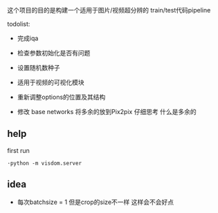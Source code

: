这个项目的目的是构建一个适用于图片/视频超分辨的
train/test代码pipeline


todolist:

* 完成iqa

* 检查参数初始化是否有问题

* 设置随机数种子

* 适用于视频的可视化模块

* 重新调整options的位置及其结构

* 修改 base networks  将多余的放到Pix2pix   仔细思考 什么是多余的

## help

first run 

`·python -m visdom.server`



## idea

* 每次batchsize = 1  但是crop的size不一样 这样会不会好点


